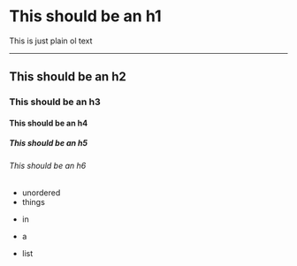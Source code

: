 # This should be an h1
This is just plain ol text

---

## This should be an h2
### This should be an h3
#### This should be an h4
##### This should be an h5
###### This should be an h6


- unordered
- things
+ in
* a
- list


